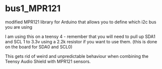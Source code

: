 # bus1_MPR121
modified MPR121 library for Arduino that allows you to define which i2c bus you are using

I am using this on a teensy 4 - remember that you will need to pull up SDA1 and SCL 1 to 3.3v using a 2.2k resistor if you want to use them. (this is done on the board for SDA0 and SCL0)

This gets rid of weird and unpredictable behaviour when combining the Teensy Audio Shield with MPR121 sensors. 

